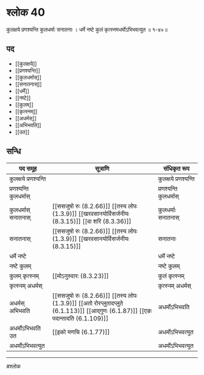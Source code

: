 # श्लोक 40

कुलक्षये प्रणश्यन्ति कुलधर्माः सनातनाः ।
धर्मे नष्टे कुलं कृत्स्नमधर्मोऽभिभवत्युत ॥ १-४०॥


## पद 

- [[कुलक्षये]]
- [[प्रणश्यन्ति]]
- [[कुलधर्मास्]]
- [[सनातनास्]]
- [[धर्मे]]
- [[नष्टे]]
- [[कुलम्]]
- [[कृत्स्नम्]]
- [[अधर्मस्]]
- [[अभिभवति]]
- [[उत]]

## सन्धि

| पद समूह | सूत्राणि | संधिकृत रूप |
| ----- | ----- | ----- |
| कुलक्षये प्रणश्यन्ति |  | कुलक्षये प्रणश्यन्ति |
| प्रणश्यन्ति कुलधर्मास् |  | प्रणश्यन्ति कुलधर्मास् |
| कुलधर्मास् सनातनास् |  [[ससजुषो रुः (8.2.66)]] [[तस्य लोपः (1.3.9)]] [[खरवसानयोर्विसर्जनीयः (8.3.15)]] [[वा शरि (8.3.36)]] | कुलधर्माः सनातनास् |
| सनातनास् |  [[ससजुषो रुः (8.2.66)]] [[तस्य लोपः (1.3.9)]] [[खरवसानयोर्विसर्जनीयः (8.3.15)]] | सनातनाः |
| धर्मे नष्टे |  | धर्मे नष्टे |
| नष्टे कुलम् |  | नष्टे कुलम् |
| कुलम् कृत्स्नम् |  [[मोऽनुस्वारः (8.3.23)]] | कुलं कृत्स्नम् |
| कृत्स्नम् अधर्मस् |  | कृत्स्नम् अधर्मस् |
| अधर्मस् अभिभवति |  [[ससजुषो रुः (8.2.66)]] [[तस्य लोपः (1.3.9)]] [[अतो रोरप्लुतादप्लुते (6.1.113)]] [[आद्गुणः (6.1.87)]] [[एङः पदान्तादति (6.1.109)]] | अधर्मोऽभिभवति |
| अधर्मोऽभिभवति उत |  [[इको यणचि (6.1.77)]] | अधर्मोऽभिभवत्युत |
| अधर्मोऽभिभवत्युत |  | अधर्मोऽभिभवत्युत |


---

#श्लोक